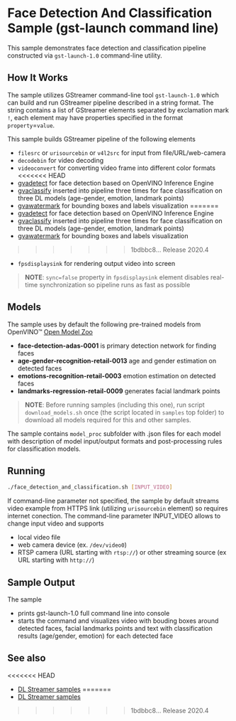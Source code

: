 # Face Detection And Classification Sample (gst-launch command line)

This sample demonstrates face detection and classification pipeline constructed via `gst-launch-1.0` command-line utility.

## How It Works
The sample utilizes GStreamer command-line tool `gst-launch-1.0` which can build and run GStreamer pipeline described in a string format.
The string contains a list of GStreamer elements separated by exclamation mark `!`, each element may have properties specified in the format `property`=`value`.

This sample builds GStreamer pipeline of the following elements
* `filesrc` or `urisourcebin` or `v4l2src` for input from file/URL/web-camera
* `decodebin` for video decoding
* `videoconvert` for converting video frame into different color formats
<<<<<<< HEAD
* [gvadetect](./gvadetect.md) for face detection based on OpenVINO Inference Engine
* [gvaclassify](./gvaclassify.md) inserted into pipeline three times for face classification on three DL models (age-gender, emotion, landmark points)
* [gvawatermark](./gvawatermark.md) for bounding boxes and labels visualization
=======
* [gvadetect](https://github.com/opencv/gst-video-analytics/wiki/gvadetect) for face detection based on OpenVINO Inference Engine
* [gvaclassify](https://github.com/opencv/gst-video-analytics/wiki/gvaclassify) inserted into pipeline three times for face classification on three DL models (age-gender, emotion, landmark points)
* [gvawatermark](https://github.com/opencv/gst-video-analytics/wiki/gvawatermark) for bounding boxes and labels visualization
>>>>>>> 1bdbbc8... Release 2020.4
* `fpsdisplaysink` for rendering output video into screen
> **NOTE**: `sync=false` property in `fpsdisplaysink` element disables real-time synchronization so pipeline runs as fast as possible

## Models

The sample uses by default the following pre-trained models from OpenVINO™ [Open Model Zoo](https://github.com/opencv/open_model_zoo)
*   __face-detection-adas-0001__ is primary detection network for finding faces
*   __age-gender-recognition-retail-0013__ age and gender estimation on detected faces
*   __emotions-recognition-retail-0003__ emotion estimation on detected faces
*   __landmarks-regression-retail-0009__ generates facial landmark points

> **NOTE**: Before running samples (including this one), run script `download_models.sh` once (the script located in `samples` top folder) to download all models required for this and other samples.

The sample contains `model_proc` subfolder with .json files for each model with description of model input/output formats and post-processing rules for classification models.

## Running

```sh
./face_detection_and_classification.sh [INPUT_VIDEO]
```

If command-line parameter not specified, the sample by default streams video example from HTTPS link (utilizing `urisourcebin` element) so requires internet conection.
The command-line parameter INPUT_VIDEO allows to change input video and supports
* local video file
* web camera device (ex. `/dev/video0`)
* RTSP camera (URL starting with `rtsp://`) or other streaming source (ex URL starting with `http://`)

## Sample Output

The sample
* prints gst-launch-1.0 full command line into console
* starts the command and visualizes video with bouding boxes around detected faces, facial landmarks points and text with classification results (age/gender, emotion) for each detected face

## See also
<<<<<<< HEAD
* [DL Streamer samples](./SamplesOverview.md)
=======
* [DL Streamer samples](../../README.md)
>>>>>>> 1bdbbc8... Release 2020.4
